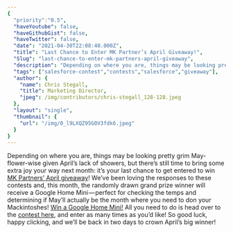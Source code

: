 ```yaml
---
{
  "priority":"0.5",
  "haveYoutube": false,
  "haveGithubGist": false,
  "haveTwitter": false,
  "date": "2021-04-30T22:08:40.000Z",
  "title": "Last Chance to Enter MK Partner’s April Giveaway!",
  "Slug": "last-chance-to-enter-mk-partners-april-giveaway",
  "description": "Depending on where you are, things may be looking pretty grim May-flower-wise given April’s lack of showers, but there’s still time to bring some extra joy your way next month: it’s your last chance to get entered to win <a href="https://gleam.io/kh98I/mk-partners-april-giveaway">MK Partners’ April giveaway</a>!.",
  "tags": ["salesforce-contest","contests","salesforce","giveaway"],
  "author": {
    "name": Chris Stegall,
    "title": Marketing Director,
    "jpeg": /img/contributors/chris-stegall_128-128.jpeg
  },
  "layout": "single",
  "thumbnail": {
    "url": "/img/0_l9LXQZ95G0V3fdk6.jpeg"
  }
}
---
```

Depending on where you are, things may be looking pretty grim May-flower-wise given April’s lack of showers, but there’s still time to bring some extra joy your way next month: it’s your last chance to get entered to win [MK Partners’ April giveaway](https://gleam.io/kh98I/mk-partners-april-giveaway)!
We’ve been loving the responses to these contests and, this month, the randomly drawn grand prize winner will receive a Google Home Mini — perfect for checking the temps and determining if May’ll actually be the month where you need to don your Mackintoshes!
[Win a Google Home Mini!](https://gleam.io/kh98I/mk-partners-april-giveaway)
All you need to do is head over to the [contest here](https://gleam.io/kh98I/mk-partners-april-giveaway), and enter as many times as you’d like!
So good luck, happy clicking, and we’ll be back in two days to crown April’s big winner!
